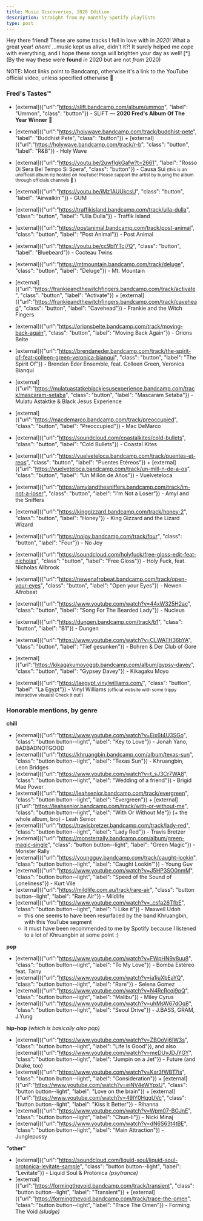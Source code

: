 ```yaml
---
title: Music Discoveries, 2020 Edition
description: Straight from my monthly Spotify playlists
type: post
---
```


Hey there friend! These are some tracks I fell in love with in *2020*! What a great year! _ahem!_ ...music kept us alive, didn't it?! It surely helped me cope with everything, and I hope these songs will brighten your day as well!
[*](By the way these were **found** *in* 2020 but are not *from* 2020)

NOTE: Most links point to Bandcamp, otherwise it's a link to the YouTube official video, unless specified otherwise 🤙

### Fred's Tastes™

* [external]({"url":"https://slift.bandcamp.com/album/ummon", "label": "Ummon", "class": "button"}) - SLIFT — **2020 Fred's Album Of The Year Winner** 🧡
* [external]({"url":"https://holywave.bandcamp.com/track/buddhist-pete", "label": "Buddhist Pete", "class": "button"}) + [external]({"url":"https://holywave.bandcamp.com/track/r-b", "class": "button", "label": "R&B"}) - Holy Wave
* [external]({"url":"https://youtu.be/2uwfIgkGafw?t=2661", "label": "Rosso Di Sera Bel Tempo Si Spera", "class": "button"}) - Causa Sui <small>(this is an unofficial album rip hosted on YouTube! Please support the artist by buying the album through officials channels 🙏 )</small>
* [external]({"url":"https://youtu.be/iMz1AUUkcsU", "class": "button", "label": "Airwalkin'"}) - GUM
* [external]({"url":"https://traffikisland.bandcamp.com/track/ulla-dulla", "class": "button", "label": "Ulla Dulla"}) - Traffik Island
* [external]({"url":"https://postanimal.bandcamp.com/track/post-animal", "class": "button", "label": "Post Animal"}) - Post Animal
* [external]({"url":"https://youtu.be/cc9blYTcj7Q", "class": "button", "label": "Bluebeard"}) - Cocteau Twins
* [external]({"url":"https://mtmountain.bandcamp.com/track/deluge", "class": "button", "label": "Deluge"}) - Mt. Mountain
* [external]({"url":"https://frankieandthewitchfingers.bandcamp.com/track/activate", "class": "button", "label": "Activate"}) + [external]({"url":"https://frankieandthewitchfingers.bandcamp.com/track/cavehead", "class": "button", "label": "Cavehead"}) - Frankie and the Witch Fingers
* [external]({"url":"https://orionsbelte.bandcamp.com/track/moving-back-again", "class": "button", "label": "Moving Back Again"}) - Orions Belte
* [external]({"url":"https://brendaneder.bandcamp.com/track/the-spirit-of-feat-colleen-green-veronica-bianqui", "class": "button", "label": "The Spirit Of"}) - Brendan Eder Ensemble, feat. Colleen Green, Veronica Bianqui
* [external]({"url":"https://mulatuastatkeblackjesusexperience.bandcamp.com/track/mascaram-setaba", "class": "button", "label": "Mascaram Setaba"}) - Mulatu Astaktke & Black Jesus Experience
* [external]({"url":"https://macdemarco.bandcamp.com/track/preoccupied", "class": "button", "label": "Preoccupied"}) - Mac DeMarco
* [external]({"url":"https://soundcloud.com/coastalkites/cold-bullets", "class": "button", "label": "Cold Bullets"}) - Coastal Kites

* [external]({"url":"https://vuelveteloca.bandcamp.com/track/puentes-et-reos", "class": "button", "label": "Puentes Etéreos"}) + [external]({"url":"https://vuelveteloca.bandcamp.com/track/un-mill-n-de-a-os", "class": "button", "label": "Un Millón de Años"}) - Vuelveteloca
* [external]({"url":"https://amylandthesniffers.bandcamp.com/track/im-not-a-loser", "class": "button", "label": "I'm Not a Loser"}) - Amyl and the Sniffers
* [external]({"url":"https://kinggizzard.bandcamp.com/track/honey-2", "class": "button", "label": "Honey"}) - King Gizzard and the Lizard Wizard
* [external]({"url":"https://nojoy.bandcamp.com/track/four", "class": "button", "label": "Four"}) - No Joy
* [external]({"url":"https://soundcloud.com/holyfuck/free-gloss-edit-feat-nicholas", "class": "button", "label": "Free Gloss"}) - Holy Fuck, feat. Nicholas Allbrook
* [external]({"url":"https://newenafrobeat.bandcamp.com/track/open-your-eyes", "class": "button", "label": "Open your Eyes"}) - Newen Afrobeat
* [external]({"url":"https://www.youtube.com/watch?v=44xW325H2ac", "class": "button", "label": "Song For The Bearded Lady"}) - Nucleus
* [external]({"url":"https://dungen.bandcamp.com/track/b1", "class": "button", "label": "B1"}) - Dungen
* [external]({"url":"https://www.youtube.com/watch?v=CLWATH36bYA", "class": "button", "label": "Tief gesunken"}) - Bohren & Der Club of Gore
* [external]({"url":"https://kikagakumoyoggb.bandcamp.com/album/gypsy-davey", "class": "button", "label": "Gypsey Davey"}) - Kikagaku Moyo
* [external]({"url":"https://laegypt.vinylwilliams.com/", "class": "button", "label": "La Egypt"}) - Vinyl Williams <small>(official website with some trippy interactive visuals! Check it out!)</small>

### Honorable mentions, by genre

**chill**

- [external]({"url":"https://www.youtube.com/watch?v=Ejx6t4U3SGo", "class": "button button--light", "label": "Key to Love"}) - Jonah Yano, BADBADNOTGOOD
- [external]({"url":"https://khruangbin.bandcamp.com/album/texas-sun", "class": "button button--light", "label": "Texas Sun"}) - Khruangbin, Leon Bridges
- [external]({"url":"https://www.youtube.com/watch?v=t_sJ3Cr7WA8", "class": "button button--light", "label": "Wedding of a friend"}) - Brigid Mae Power
- [external]({"url":"https://leahsenior.bandcamp.com/track/evergreen", "class": "button button--light", "label": "Evergreen"}) + [external]({"url":"https://leahsenior.bandcamp.com/track/with-or-without-me", "class": "button button--light", "label": "With Or Without Me"}) (+ the whole album, bro) - Leah Senior
- [external]({"url":"https://travisbretzer.bandcamp.com/track/lady-red", "class": "button button--light", "label": "Lady Red"}) - Travis Bretzer
- [external]({"url":"https://monsterrally.bandcamp.com/album/green-magic-single", "class": "button button--light", "label": "Green Magic"}) - Monster Rally
- [external]({"url":"https://youngguv.bandcamp.com/track/caught-lookin", "class": "button button--light", "label": "Caught Lookin'"}) - Young Guv
- [external]({"url":"https://www.youtube.com/watch?v=J5HP3SO0nmM", "class": "button button--light", "label": "Speed of the Sound of Loneliness"}) - Kurt Vile
- [external]({"url":"https://mildlife.com.au/track/rare-air", "class": "button button--light", "label": "Rare Air"}) - Mildlife
- [external]({"url":"https://www.youtube.com/watch?v=_csfa26TfbE", "class": "button button--light", "label": "I Like it"}) - Maxwell Udoh
  - this one seems to have been resurfaced by the band Khruangbin, with this YouTube segment
  - it must have been recommended to me by Spotify because I listened to a lot of Khruangbin at some point :)

**pop**

- [external]({"url":"https://www.youtube.com/watch?v=FWpHN9v8uu8", "class": "button button--light", "label": "To My Love"}) - Bomba Estéreo feat. Tainy
- [external]({"url":"https://www.youtube.com/watch?v=ia1iuXbEaYQ", "class": "button button--light", "label": "Rare"}) - Selena Gomez
- [external]({"url":"https://www.youtube.com/watch?v=N4RcRcqj9pQ", "class": "button button--light", "label": "Malibu"}) - Miley Cyrus
- [external]({"url":"https://www.youtube.com/watch?v=uhMsW67dOq8", "class": "button button--light", "label": "Seoul Drive"}) - J.BASS, GRAM, J.Yung

**hip-hop** _(which is basically also pop)_

- [external]({"url":"https://www.youtube.com/watch?v=ZBOoVj6IW3s", "class": "button button--light", "label": "Life Is Good"}), and also [external]({"url":"https://www.youtube.com/watch?v=meDUvJDJYGY", "class": "button button--light", "label": "Jumpin on a Jet"}) - Future (and Drake, too)
- [external]({"url":"https://www.youtube.com/watch?v=Ksr3fWBT7is", "class": "button button--light", "label": "Consideration"}) + [external]({"url":"https://www.youtube.com/watch?v=eiNV4eWYpxU", "class": "button button--light", "label": "Love on the brain"}) + [external]({"url":"https://www.youtube.com/watch?v=49lY0HqqUVc", "class": "button button--light", "label": "Kiss It Better"}) - Rihanna
- [external]({"url":"https://www.youtube.com/watch?v=Wpm07-BGJnE", "class": "button button--light", "label": "Chun-li"}) - Nicki Minaj
- [external]({"url":"https://www.youtube.com/watch?v=dN6S63t4tBE", "class": "button button--light", "label": "Main Attraction"}) - Junglepussy

**“other”**

- [external]({"url":"https://soundcloud.com/liquid-soul/liquid-soul-protonica-levitate-sample", "class": "button button--light", "label": "Levitate"}) - Liquid Soul & Protonica _(psytrance)_
- [external]({"url":"https://formingthevoid.bandcamp.com/track/transient", "class": "button button--light", "label": "Transient"}) + [external]({"url":"https://formingthevoid.bandcamp.com/track/trace-the-omen", "class": "button button--light", "label": "Trace The Omen"}) - Forming The Void _(sludge)_

